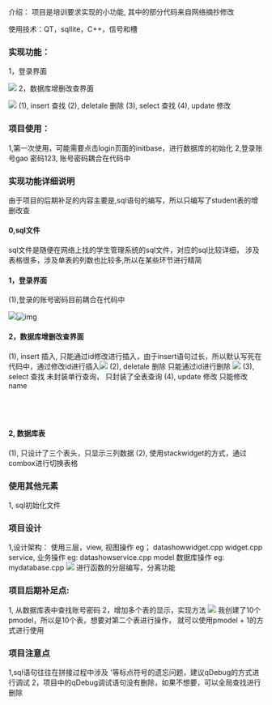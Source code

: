 介绍：
项目是培训要求实现的小功能,
其中的部分代码来自网络摘抄修改

使用技术：QT，sqllite，C++，信号和槽

### 实现功能：

1，登录界面

![](image/README/1651376158007.png)
2，数据库增删改查界面

![](image/README/1651376219289.png)
  (1), insert   查找
  (2), deletale  删除
  (3), select  查找
  (4), update  修改

### 项目使用：

1,第一次使用，可能需要点击login页面的initbase，进行数据库的初始化
2,登录账号gao  密码123,   账号密码耦合在代码中

### 实现功能详细说明

由于项目的后期补足的内容主要是,sql语句的编写，所以只编写了student表的增删改查

#### 0,sql文件

  sql文件是随便在网络上找的学生管理系统的sql文件，对应的sql比较详细，
  涉及表格很多，涉及单表的列数也比较多,所以在某些环节进行精简

#### 1，登录界面

  (1),登录的账号密码目前耦合在代码中

![](image/README/1651378558231.png)![img](image/README/1651378276857.png)

#### 2，数据库增删改查界面

  (1), insert   插入,  只能通过id修改进行插入，由于insert语句过长，所以默认写死在代码中，通过修改id进行插入![](image/README/1651378586181.png)
  (2), deletale  删除  只能通过id进行删除
![](image/README/1651378604863.png)
  (3), select  查找    未封装单行查询，  只封装了全表查询
  (4), update  修改    只能修改name

<pre class="vditor-reset" placeholder="" contenteditable="true" spellcheck="false"><p data-block="0"><img src="https://file+.vscode-resource.vscode-webview.net/e%3A/qtSsmAll/Qtdssm/image/README/1651378000432.png" alt=""/></p><p data-block="0"><img src="https://file+.vscode-resource.vscode-webview.net/e%3A/qtSsmAll/Qtdssm/image/README/1651378015223.png" alt=""/></p></pre>

#### 2, 数据库表

  (1), 只设计了三个表头，只显示三列数据
  (2), 使用stackwidget的方式，通过combox进行切换表格

### 使用其他元素

1, sql初始化文件

### 项目设计

1,设计架构：
  使用三层，view,   视图操作 eg； datashowwidget.cpp  widget.cpp
            service, 业务操作  eg: datashowservice.cpp
            model   数据库操作  eg: mydatabase.cpp
![](image/README/1651378139730.png)
  进行函数的分层编写，分离功能

### 项目后期补足点:

1, 从数据库表中查找账号密码
2，增加多个表的显示，实现方法
![](image/README/1651378071625.png)
我创建了10个pmodel，所以是10个表，想要对第二个表进行操作，
就可以使用pmodel + 1的方式进行使用

### 项目注意点

  1,sql语句往往在拼接过程中涉及 '等标点符号的遗忘问题，建议qDebug的方式进行调试
  2，项目中的qDebug调试语句没有删除，如果不想要，可以全局查找进行删除
